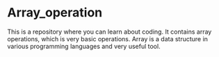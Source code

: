 # Array_operation
This is a repository where you can learn about coding.
It contains array operations, which is very basic operations.
Array is a data structure in various programming languages and very useful tool.
